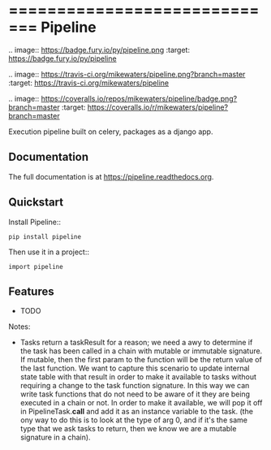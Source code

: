 =============================
Pipeline
=============================

.. image:: https://badge.fury.io/py/pipeline.png
    :target: https://badge.fury.io/py/pipeline

.. image:: https://travis-ci.org/mikewaters/pipeline.png?branch=master
    :target: https://travis-ci.org/mikewaters/pipeline

.. image:: https://coveralls.io/repos/mikewaters/pipeline/badge.png?branch=master
    :target: https://coveralls.io/r/mikewaters/pipeline?branch=master

Execution pipeline built on celery, packages as a django app.

Documentation
-------------

The full documentation is at https://pipeline.readthedocs.org.

Quickstart
----------

Install Pipeline::

    pip install pipeline

Then use it in a project::

    import pipeline

Features
--------

* TODO

Notes:
- Tasks return a taskResult for a reason; we need a awy to determine if the task has
been called in a chain with mutable or immutable signature. If mutable, then the
first param to the function will be the return value of the last function. We want to
capture this scenario to update internal state table with that result in order
to make it available to tasks without requiring a change to the task function signature.
In this way we can write task functions that do not need to be aware of it they are
being executed in a chain or not. In order to make it available, we will pop it off
in PipelineTask.__call__ and add it as an instance variable to the task.
(the ony way to do this is to look at the type of arg 0, and if it's the same type that
we ask tasks to return, then we know we are a mutable signature in a chain).
